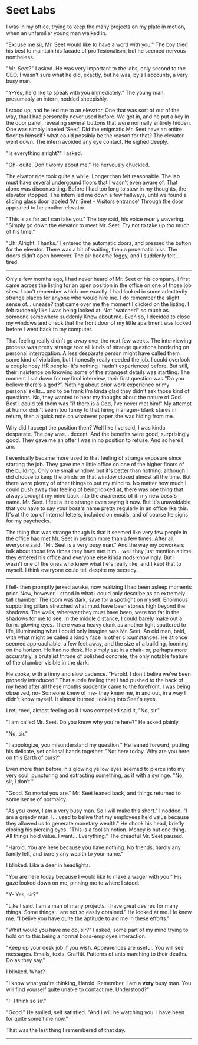 # Seet Labs

I was in my office, trying to keep the many projects on my plate in motion, when an unfamiliar young man walked in. 

"Excuse me sir, Mr. Seet would like to have a word with you." The boy tried his best to maintain his facade of proffesionalism, but he seemed nervous nontheless.

"Mr. Seet?" I asked. He was very important to the labs, only second to the CEO. I wasn't sure what he did, exactly, but he was, by all accounts, a very busy man. 

"Y-Yes, he'd like to speak with you immediately." The young man, presumably an intern, nodded sheepishly.

I stood up, and he led me to an elevator. One that was sort of out of the way, that I had personally never used before. We got in, and he put a key in the door panel, revealing several buttons that were normally entirely hidden. One was simply labeled 'Seet'.
Did the enigmatic Mr. Seet have an entire floor to himself? what could possibly be the reason for that?
The elevator went down. The intern avoided any eye contact. He sighed deeply.

"Is everything alright?" I asked. 

"Oh- quite. Don't worry about me." He nervously chuckled.

The elvator ride took quite a while. Longer than felt reasonable. The lab must have several undergound floors that I wasn't even aware of. That alone was disconserting.
Before I had too long to stew in my thoughts, the elevator stopped. The intern led me down a few hallways, until we found a sliding glass door labeled 'Mr. Seet - Visitors entrance' Through the door appeared to be another elevator.

"This is as far as I can take you." The boy said, his voice nearly wavering. "Simply go down the elevator to meet Mr. Seet. Try not to take up too much of his time."

"Uh. Alright. Thanks." I entered the automatic doors, and pressed the button for the elevator. There was a bit of waiting, then a pnuematic hiss. The doors didn't open however. The air became foggy, and I suddenly felt... tired.

---

Only a few months ago, I had never heard of Mr. Seet or his company. I first came across the listing for an open position in the office on one of those job sites. I can't remember which one exactly: I had looked in some admittedly strange places for anyone who would hire me. I do remember the slight sense of... unease? that came over me the moment I clicked on the listing. I felt suddenly like I was being looked at. Not "watched" so much as someone somewhere suddenly Knew about me. Even so, I decided to close my windows and check that the front door of my little apartment was locked before I went back to my computer.

That feeling really didn't go away over the next few weeks. The interviewing process was pretty strange too: all kinds of strange questions bordering on personal interrogation. A less desparate person might have called them some kind of violation, but I honestly really needed the job. I could overlook a couple nosy HR people- it's nothing I hadn't experienced before. But still, their insistence on knowing some of the strangest details was startling. The moment I sat down for my final interview, their first question was "Do you believe there's a god?". Nothing about prior work experience or my personal skills... and to be frank I'm kinda glad they didn't ask those kind of questions. No, they wanted to hear my thoughs about the nature of God. Best I could tell them was "if there is a God, I've never met him!" My attempt at humor didn't seem too funny to that hiring manager- blank stares in return, then a quick note on whatever paper she was hiding from me.

Why did I accept the position then? Well like I've said, I was kinda desparate. The pay was... decent. And the benefits were good, surprisingly good. They gave me an offer I was in no position to refuse. And so here I am.

I eventually became more used to that feeling of strange exposure since starting the job. They gave me a little office on one of the higher floors of the building. Only one small window, but it's better than nothing; although I did choose to keep the blinds on that window closed almost all the time. But there were plenty of other things to put my mind to. No matter how much I could push away that feeling of being looked at, there was one thing that always brought my mind back into the awareness of it: my new boss's name. Mr. Seet. I feel a little strange even saying it now. But It's unavoidable that you have to say your boss's name pretty regularly in an office like this. It's at the top of internal letters, included on emails, and of course he signs for my paychecks.

The thing that was strange though is that it seemed like very few people in the office had met Mr. Seet in person more than a few times. After all, everyone said, "Mr. Seet is a very busy man." And the way my coworkers talk about those few times they have met him... well they just mention a time they entered his office and everyone else kinda nods knowingly. But I wasn't one of the ones who knew what he's really like, and I kept that to myself. I think everyone could tell despite my secrecy.

---
I fell- then promptly jerked awake, now realizing I had been asleep moments prior. Now, however, I stood in what I could only describe as an extremely tall chamber. The room was dark, save for a spotlight on myself. Enormous supporting pillars stretched what must have been stories high beyond the shadows. The walls, wherever they must have been, were too far in the shadows for me to see. In the middle distance, I could barely make out a form. glowing eyes. There was a heavy clunk as another light sputtered to life, illuminating what I could only imagine was Mr. Seet.
An old man, bald, with what might be called a kindly face in other circumstances. He at once seemed approachable, a few feet away, and the size of a building, looming on the horizon. He had no desk. He simply sat in a chair- or, perhaps more accurately, a brutalist throne of polished concrete, the only notable feature of the chamber visible in the dark. 

He spoke, with a tinny and slow cadence. "Harold. I don't belive we've been properly introduced." That subtle feeling that I had pushed to the back of my head after all these months suddently came to the forefront. I was being observed, no- Someone knew of me- they knew me, in and out, in a way I didn't know myself. It almost burned, looking into Seet's eyes.

I returned, almost feeling as if I was compelled said it, "No, sir."

"I am called Mr. Seet. Do you know why you're here?" He asked plainly.

"No, sir."

"I appologize, you misunderstand my question." He leaned forward, putting his delicate, yet collosal hands together. "Not here today. Why are you here, on this Earth of ours?"

Even more than before, his glowing yellow eyes seemed to pierce into my very soul, puncturing and extracting something, as if with a syringe. "No, sir, I don't." 

"Good. So mortal you are." Mr. Seet leaned back, and things returned to some sense of normalcy.

"As you know, I am a very busy man. So I will make this short." I nodded. "I am a greedy man. I... used to belive that my employees held value because they allowed us to generate monetary wealth." He shook his head, briefly closing his piercing eyes. "This is a foolish notion. Money is but one thing. All things hold value. I want... Everything." The dreadful Mr. Seet paused.

"Harold. You are here because you have nothing. No friends, hardly any family left, and barely any wealth to your name."

I blinked. Like a deer in headlights.

"You are here today because I would like to make a wager with you." His gaze looked down on me, pinning me to where I stood.

"Y- Yes, sir?"

"Like I said. I am a man of many projects. I have great desires for many things. Some things... are not so easily obtained." He looked at me. He knew me. "I belive you have quite the aptitude to aid me in these efforts."

"What would you have me do, sir?" I asked, some part of my mind trying to hold on to this being a normal boss-employee interaction.

"Keep up your desk job if you wish. Appearences are useful. You will see messages. Emails, texts. Graffiti. Patterns of ants marching to their deaths. Do as they say."

I blinked. What?

"I know what you're thinking, Harold. Remember, I am a **very** busy man. You will find yourself quite unable to contact me. Understood?" 

"I- I think so sir."

"Good." He smiled, self satisfied. "And I will be watching you. I have been for quite some time now."

That was the last thing I remembered of that day.

---
